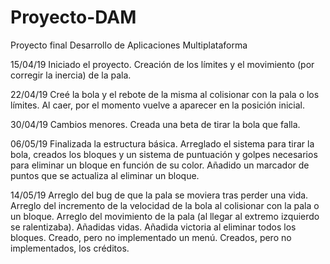 # Proyecto-DAM
Proyecto final Desarrollo de Aplicaciones Multiplataforma

15/04/19 Iniciado el proyecto. Creación de los límites y el movimiento (por corregir la inercia) de la pala.

22/04/19 Creé la bola y el rebote de la misma al colisionar con la pala o los límites.
Al caer, por el momento vuelve a aparecer en la posición inicial.

30/04/19 Cambios menores. Creada una beta de tirar la bola que falla.

06/05/19 Finalizada la estructura básica. Arreglado el sistema para tirar la bola, creados los bloques y un sistema de puntuación y golpes necesarios para eliminar un bloque en función de su color. Añadido un marcador de puntos que se actualiza al eliminar un bloque.

14/05/19 Arreglo del bug de que la pala se moviera tras perder una vida. Arreglo del incremento de la velocidad de la bola al colisionar con la pala o un bloque. Arreglo del movimiento de la pala (al llegar al extremo izquierdo se ralentizaba). Añadidas vidas. Añadida victoria al eliminar todos los bloques. Creado, pero no implementado un menú. Creados, pero no implementados, los créditos.
